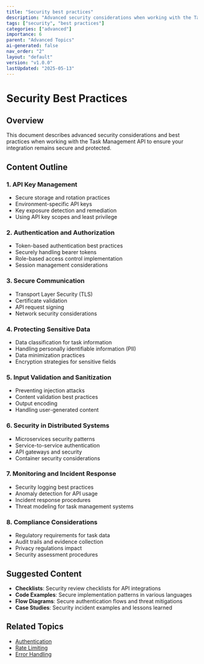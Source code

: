 ```yaml
---
title: "Security best practices"
description: "Advanced security considerations when working with the Task Management API."
tags: ["security", "best practices"]
categories: ["advanced"]
importance: 6
parent: "Advanced Topics"
ai-generated: false
nav_order: "2"
layout: "default"
version: "v1.0.0"
lastUpdated: "2025-05-13"
---
```


# Security Best Practices

## Overview

This document describes advanced security considerations and best practices when working with the Task Management API to ensure your integration remains secure and protected.

## Content Outline

### 1. API Key Management
- Secure storage and rotation practices
- Environment-specific API keys
- Key exposure detection and remediation
- Using API key scopes and least privilege

### 2. Authentication and Authorization
- Token-based authentication best practices
- Securely handling bearer tokens
- Role-based access control implementation
- Session management considerations

### 3. Secure Communication
- Transport Layer Security (TLS)
- Certificate validation
- API request signing
- Network security considerations

### 4. Protecting Sensitive Data
- Data classification for task information
- Handling personally identifiable information (PII)
- Data minimization practices
- Encryption strategies for sensitive fields

### 5. Input Validation and Sanitization
- Preventing injection attacks
- Content validation best practices
- Output encoding
- Handling user-generated content

### 6. Security in Distributed Systems
- Microservices security patterns
- Service-to-service authentication
- API gateways and security
- Container security considerations

### 7. Monitoring and Incident Response
- Security logging best practices
- Anomaly detection for API usage
- Incident response procedures
- Threat modeling for task management systems

### 8. Compliance Considerations
- Regulatory requirements for task data
- Audit trails and evidence collection
- Privacy regulations impact
- Security assessment procedures

## Suggested Content

- **Checklists**: Security review checklists for API integrations
- **Code Examples**: Secure implementation patterns in various languages
- **Flow Diagrams**: Secure authentication flows and threat mitigations
- **Case Studies**: Security incident examples and lessons learned

## Related Topics
- [Authentication](../getting-started/authentication.md)
- [Rate Limiting](../getting-started/rate-limiting.md)
- [Error Handling](../core-concepts/error-handling.md)


